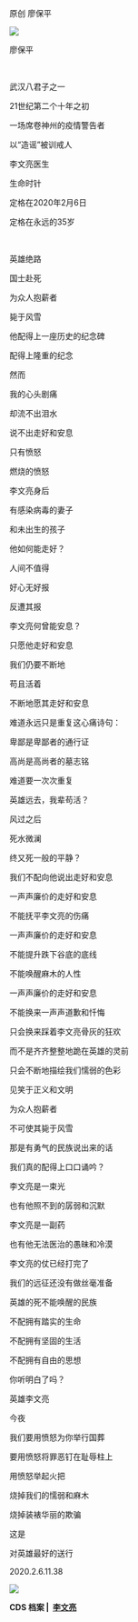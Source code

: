 原创 廖保平


![](https://chinadigitaltimes.net/chinese/files/2020/02/李文亮2-221x300.jpg)


廖保平


 


武汉八君子之一


21世纪第二个十年之初


一场席卷神州的疫情警告者


以“造谣”被训戒人


李文亮医生


生命时针


定格在2020年2月6日


定格在永远的35岁


 


英雄绝路


国士赴死


为众人抱薪者


毙于风雪


他配得上一座历史的纪念碑


配得上隆重的纪念



然而


我的心头剧痛


却流不出泪水


说不出走好和安息


只有愤怒


燃烧的愤怒



李文亮身后


有感染病毒的妻子


和未出生的孩子


他如何能走好？



人间不值得


好心无好报


反遭其报


李文亮何曾能安息？



只愿他走好和安息


我们仍要不断地


苟且活着


不断地愿其走好和安息



难道永远只是重复这心痛诗句：


卑鄙是卑鄙者的通行证


高尚是高尚者的墓志铭



难道要一次次重复


英雄远去，我辈苟活？


风过之后


死水微澜


终又死一般的平静？



我们不配向他说出走好和安息



一声声廉价的走好和安息


不能抚平李文亮的伤痛


一声声廉价的走好和安息


不能提升跌下谷底的底线


不能唤醒麻木的人性



一声声廉价的走好和安息


不能换来一声声道歉和忏悔


只会换来踩着李文亮骨灰的狂欢


而不是齐齐整整地跪在英雄的灵前


只会不断地描绘我们懦弱的色彩


见笑于正义和文明



为众人抱薪者


不可使其毙于风雪


那是有勇气的民族说出来的话


我们真的配得上口口诵吟？



李文亮是一束光


也有他照不到的孱弱和沉默


李文亮是一副药


也有他无法医治的愚昧和冷漠


李文亮的仗已经打完了


我们的远征还没有做丝毫准备



英雄的死不能唤醒的民族


不配拥有踏实的生命


不配拥有坚固的生活


不配拥有自由的思想


你听明白了吗？



英雄李文亮


今夜


我们要用愤怒为你举行国葬


要用愤怒将罪恶钉在耻辱柱上


用愤怒举起火把


烧掉我们的懦弱和麻木


烧掉装裱华丽的欺骗


这是


对英雄最好的送行



2020.2.6.11.38


![](https://chinadigitaltimes.net/chinese/files/2020/02/蜡烛-300x250.jpg)



**CDS 档案 |  [李文亮](https://chinadigitaltimes.net/space/%E6%9D%8E%E6%96%87%E4%BA%AE)** 
































